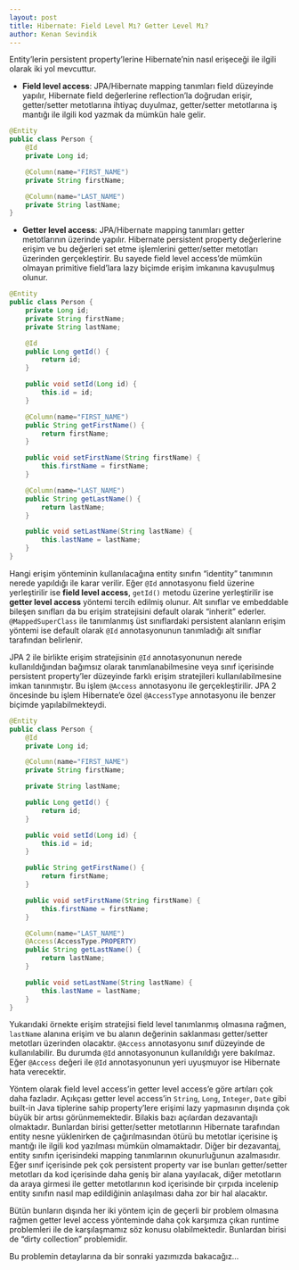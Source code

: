 ```yaml
---
layout: post
title: Hibernate: Field Level Mı? Getter Level Mı?
author: Kenan Sevindik
---
```


Entity’lerin persistent property’lerine Hibernate’nin nasıl erişeceği ile ilgili olarak iki yol mevcuttur.

* **Field level access**: JPA/Hibernate mapping tanımları field düzeyinde yapılır, Hibernate field değerlerine reflection’la doğrudan erişir, getter/setter metotlarına ihtiyaç duyulmaz, getter/setter metotlarına iş mantığı ile ilgili kod yazmak da mümkün hale gelir.

```java
@Entity
public class Person {
	@Id
	private Long id;

	@Column(name="FIRST_NAME")
	private String firstName;

	@Column(name="LAST_NAME")
	private String lastName;
}
```

* **Getter level access**: JPA/Hibernate mapping tanımları getter metotlarının üzerinde yapılır. Hibernate persistent property değerlerine erişim ve bu değerleri set etme işlemlerini getter/setter metotları üzerinden gerçekleştirir. Bu sayede field level access’de mümkün olmayan primitive field’lara lazy biçimde erişim imkanına kavuşulmuş olunur.

```java
@Entity
public class Person {
	private Long id;
	private String firstName;
	private String lastName;

	@Id
	public Long getId() {
		return id;
	}

	public void setId(Long id) {
		this.id = id;
	}

	@Column(name="FIRST_NAME")
	public String getFirstName() {
		return firstName;
	}

	public void setFirstName(String firstName) {
		this.firstName = firstName;
	}

	@Column(name="LAST_NAME")
	public String getLastName() {
		return lastName;
	}

	public void setLastName(String lastName) {
		this.lastName = lastName;
	}
}
```

Hangi erişim yönteminin kullanılacağına entity sınıfın “identity” tanımının nerede yapıldığı ile karar verilir. Eğer 
`@Id` annotasyonu field üzerine yerleştirilir ise **field level access**, `getId()` metodu üzerine yerleştirilir ise 
**getter level access** yöntemi tercih edilmiş olunur. Alt sınıflar ve embeddable bileşen sınıfları da bu erişim 
stratejisini default olarak “inherit” ederler. `@MappedSuperClass` ile tanımlanmış üst sınıflardaki persistent alanların 
erişim yöntemi ise default olarak `@Id` annotasyonunun tanımladığı alt sınıflar tarafından belirlenir.

JPA 2 ile birlikte erişim stratejisinin `@Id` annotasyonunun nerede kullanıldığından bağımsız olarak tanımlanabilmesine 
veya sınıf içerisinde persistent property’ler düzeyinde farklı erişim stratejileri kullanılabilmesine imkan tanınmıştır. 
Bu işlem `@Access` annotasyonu ile gerçekleştirilir. JPA 2 öncesinde bu işlem Hibernate’e özel `@AccessType` annotasyonu 
ile benzer biçimde yapılabilmekteydi.

```java
@Entity
public class Person {
	@Id
	private Long id;

	@Column(name="FIRST_NAME")
	private String firstName;

	private String lastName;

	public Long getId() {
		return id;
	}

	public void setId(Long id) {
		this.id = id;
	}

	public String getFirstName() {
		return firstName;
	}

	public void setFirstName(String firstName) {
		this.firstName = firstName;
	}

	@Column(name="LAST_NAME")
	@Access(AccessType.PROPERTY)
	public String getLastName() {
		return lastName;
	}

	public void setLastName(String lastName) {
		this.lastName = lastName;
	}
}
```

Yukarıdaki örnekte erişim stratejisi field level tanımlanmış olmasına rağmen, `lastName` alanına erişim ve bu alanın 
değerinin saklanması getter/setter metotları üzerinden olacaktır. `@Access` annotasyonu sınıf düzeyinde de kullanılabilir. 
Bu durumda `@Id` annotasyonunun kullanıldığı yere bakılmaz. Eğer `@Access` değeri ile `@Id` annotasyonunun yeri uyuşmuyor 
ise Hibernate hata verecektir.

Yöntem olarak field level access’in getter level access’e göre artıları çok daha fazladır. Açıkçası getter level access’in 
`String`, `Long`, `Integer`, `Date` gibi built-in Java tiplerine sahip property’lere erişimi lazy yapmasının dışında çok 
büyük bir artısı görünmemektedir. Bilakis bazı açılardan dezavantajlı olmaktadır. Bunlardan birisi getter/setter 
metotlarının Hibernate tarafından entity nesne yüklenirken de çağırılmasından ötürü bu metotlar içerisine iş mantığı ile 
ilgili kod yazılması mümkün olmamaktadır. Diğer bir dezavantaj, entity sınıfın içerisindeki mapping tanımlarının 
okunurluğunun azalmasıdır. Eğer sınıf içerisinde pek çok persistent property var ise bunları getter/setter metotları da 
kod içerisinde daha geniş bir alana yayılacak, diğer metotların da araya girmesi ile getter metotlarının kod içerisinde 
bir çırpıda incelenip entity sınıfın nasıl map edildiğinin anlaşılması daha zor bir hal alacaktır.

Bütün bunların dışında her iki yöntem için de geçerli bir problem olmasına rağmen getter level access yönteminde daha çok 
karşımıza çıkan runtime problemleri ile de karşılaşmamız söz konusu olabilmektedir. Bunlardan birisi de “dirty collection” 
problemidir.

Bu problemin detaylarına da bir sonraki yazımızda bakacağız…
